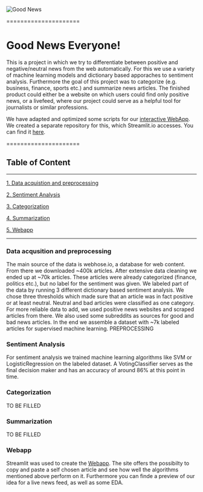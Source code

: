 ![Good News](https://motionandmomentum.files.wordpress.com/2017/10/5181a5b8-6e3d-466f-9cea-8f900375fd42-720-000000640b9c2bac.gif)

=====================
# Good News Everyone!

This is a project in which we try to differentiate between positive and negative/neutral news from the web automatically.
For this we use a variety of machine learning models and dictionary based apporaches to sentiment analysis. 
Furthermore the goal of this project was to categorize (e.g. business, finance, sports etc.) and summarize news articles.
The finished product could either be a website on which users could find only positive news, or a livefeed, where our project could serve as a helpful tool for journalists or similar professions.

We have adapted and optimized some scripts for our [interactive WebApp](https://share.streamlit.io/svenrr/gne-webapp-streamlit/main/summary.py). We created a separate repository for this, which Streamlit.io accesses. You can find it [here](https://github.com/svenrr/GNE-webapp-streamlit).

=====================

## Table of Content
---------------------

[1. Data acquistion and preprocessing](#data-acqusition-and-preprocessing)

[2. Sentiment Analysis](#sentiment-analysis)

[3. Categorization](#categorization)

[4. Summarization](#summarization)

[5. Webapp](#webapp)

---------------------


### Data acqusition and preprocessing

The main source of the data is webhose.io, a database for web content. From there we downloaded ~400k articles. After extensive data cleaning we ended up at ~70k articles. 
These articles were already categorized (finance, politics etc.), but no label for the sentiment was given. We labeled part of the data by running 3 different dictionary based sentiment analysis. We chose three thresholds which made sure that an article was in fact positive or at least neutral. Neutral and bad articles were classified as one category.
For more reliable data to add, we used positive news websites and scraped articles from there. We also used some subreddits as sources for good and bad news articles. In the end we assemble a dataset with ~7k labeled articles for supervised machine learning.
PREPROCESSING

### Sentiment Analysis

For sentiment analysis we trained machine learning algorithms like SVM or LogisticRegression on the labeled dataset.
A VotingClassifier serves as the final decision maker and has an accuracy of around 86% at this point in time.

### Categorization

TO BE FILLED

### Summarization

TO BE FILLED

### Webapp

Streamlit was used to create the [Webapp](https://share.streamlit.io/svenrr/gne-webapp-streamlit/main/summary.py). The site offers the possibilty to copy and paste a self chosen article and see how well the algorithms mentioned above perform on it.
Furthermore you can finde a preview of our idea for a live news feed, as well as some EDA.





